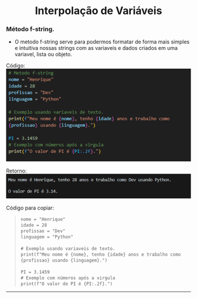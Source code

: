 <h1 align="center">Interpolação de Variáveis</h1>

<h3>Método f-string.</h3>

  - O metodo f-string serve para podermos formatar de forma mais simples e intuitiva nossas strings com as variaveis e dados criados em uma variavel, lista ou objeto.

  Código: <br>
  <img src="img/1 - Metodo f-string.png">

  Retorno: <br>
  <img src="img/1.1 - Retorno do Metodo f-string.png">

  Código para copiar:
  <blockquote>

    nome = "Henrique"
    idade = 28
    profissao = "Dev"
    linguagem = "Python"

    # Exemplo usando variaveis de texto.
    print(f"Meu nome é {nome}, tenho {idade} anos e trabalho como {profissao} usando {linguagem}.")

    PI = 3.1459
    # Exemplo com números após a virgula
    print(f"O valor de PI é {PI:.2f}.")

  </blockquote>

___

